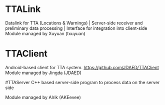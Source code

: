 # TTALink
Datalink for TTA (Locations &amp; Warnings) | Server-side receiver and preliminary data processing | Interface for integration into client-side
Module managed by Xuyuan (txuyuan)

# TTAClient
Android-based client for TTA system.
https://github.com/JDAED/TTAClient
Module managed by Jingda (JDAED)

#TTAServer
C++ based server-side program to process data on the server side

Module managed by Alrik (AKEevee)
